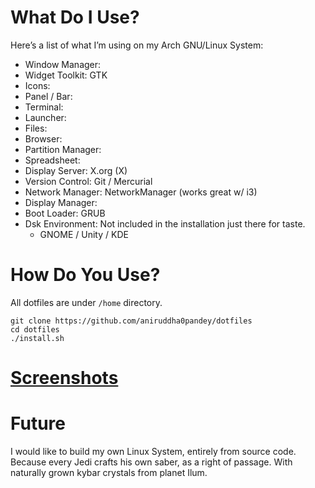 # What Do I Use?
Here’s a list of what I’m using on my Arch GNU/Linux System:

- Window Manager: 
- Widget Toolkit: GTK 
- Icons: 
- Panel / Bar: 
- Terminal: 
- Launcher: 
- Files: 
- Browser: 
- Partition Manager: 
- Spreadsheet: 
- Display Server: X.org (X)
- Version Control: Git / Mercurial
- Network Manager: NetworkManager (works great w/ i3)
- Display Manager: 
- Boot Loader: GRUB
- Dsk Environment: Not included in the installation just there for taste.
  - GNOME / Unity / KDE

# How Do You Use?
All dotfiles are under `/home` directory.
```shell
git clone https://github.com/aniruddha0pandey/dotfiles
cd dotfiles
./install.sh
```

# [Screenshots](https://www.reddit.com/r/unixporn/)

# Future
I would like to build my own Linux System, entirely from source code.
Because every Jedi crafts his own saber, as a right of passage. With naturally grown kybar crystals from planet Ilum.
